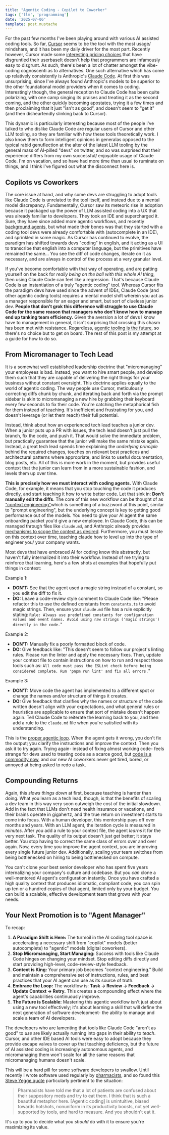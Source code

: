 ```yaml
---
title: "Agentic Coding - Copilot to Coworker"
tags: ['llm', 'programming']
date: '2025-07-06'
template: post.mustache
---
```



For the past few months I've been playing around with various AI assisted coding tools. So far, [Cursor](https://cursor.com/) seems to be the tool with the most usage/ mindshare, and it has been my daily driver for the most part. Recently however, Cursor made some [interesting pricing choices](https://cursor.com/blog/june-2025-pricing) that have disgruntled their userbase<span class="mgnote">It doesn't help that programmers are infamously easy to disgrunt</span>.
As such, there's been a lot of chatter amongst the vibe-coding cognoscenti as to alternatives. One such alternative which has come up relatively consistently is Anthropic's [Claude Code](https://www.anthropic.com/claude-code). At first this was unsurprising, since I've always found Anthropic's models to be superior to the other foundational model providers when it comes to coding. Interestingly though, the general reception to Claude Code has been quite polarizing, with one camp singing its praises and treating it as the second coming, and the other quickly becoming apostates, trying it a few times and then proclaiming that it just "isn't as good", and doesn't seem to "get it" (and then disheartendly slinking back to Cursor).

This dynamic is particularly interesting because most of the people I've talked to who dislike Claude Code are regular users of Cursor and other LLM tooling, so they are familiar with how these tools theoretically work. I also know them to form intelligent opinions in general<span class="mgnote">as opposed to the typical rabid genuflection at the alter of the latest LLM tooling by the general mass of AI-pilled "devs" on twitter</span>, and so was surprised that their experience differs from my own successful/ enjoyable usage of Claude Code. I'm on vacation, and so have had more time than usual to ruminate on things, and I think I've figured out what the disconnect here is.

## Copilots vs Coworkers
The core issue at hand, and why some devs are struggling to adopt tools like Claude Code is unrelated to the tool itself, and instead due to a mental model discrepancy. Fundamentally, Cursor saw its meteoric rise in adoption because it packaged up the power of LLM assisted coding into a UX that was already familiar to developers. They took an IDE and supercharged it. Sure, they have since added more agentic workflows, and recently [background agents](https://docs.cursor.com/background-agent), but what made their bones was that they started with a coding tool devs were already comfortable with (autocomplete in an IDE), and sprinkled in some magic. As Cursor has continued to evolve, the paradigm has shifted towards devs "coding" in english, and it acting as a UI to transcribe that english into a computer language, but the primitives have remained the same... You see the diff of code changes, iterate on it as necessary, and are always in control of the process at a very granular level.

If you've become comfortable with that way of operating, and are patting yourself on the back for *really being on the ball with this whole AI thing*, then using Claude Code can feel like a regression. That's because Claude Code is an instantiation of a truly "agentic coding" tool. Whereas Cursor fits the paradigm devs have used since the advent of IDEs, Claude Code (and other agentic coding tools) requires a mental model shift wherein you act as a manager responsible for an eager and smart, but sort of clueless junior dev. **People that don't grok this difference will struggle to use Claude Code for the same reason that managers who don't know how to manage end up tanking team efficiency.** Given the aversion a lot of devs I know have to management in general, it isn't surprising that crossing this chasm has been met with resistance. Regardless, [agentic tooling is the future](https://www.youtube.com/watch?v=LCEmiRjPEtQ), so there's no choice but to get on board. The rest of this post is my attempt at a guide for how to do so.

## From Micromanager to Tech Lead
It is a somewhat well established leadership doctrine that "micromanaging" your employees is bad. Instead, you want to hire smart people, and develop them such that they are capable of delivering the right things for your business without constant oversight. This doctrine applies equally to the world of agentic coding. The way people use Cursor, meticulously correcting diffs chunk by chunk, and iterating back and forth via the prompt sidebar is akin to micromanaging a new hire by grabbing their keyboard every few seconds to fix their code. You're catching the metaphorical fish for them instead of teaching. It's inefficient and frustrating for you, and doesn't leverage (or let them reach) their full potential.

Instead, think about how an experienced tech lead teaches a junior dev. When a junior puts up a PR with issues, the tech lead doesn't just pull the branch, fix the code, and push it. That would solve the immediate problem, but practically guarantee that the junior will make the same mistake again. Instead, a great tech lead spends time explaining the *underlying principle* behind the required changes, touches on relevant best practices and architectural patterns where appropriate, and links to useful documentation, blog posts, etc. All of this is more work in the moment, but provides useful context that the junior can learn from in a more sustainable fashion, and levels them up over time.

**This is precisely how we must interact with coding agents.** With Claude Code, for example, it means that you stop touching the code it produces directly, and start teaching it how to write better code. Let that sink in: **Don't manually edit the diffs**. The core of this new workflow can be thought of as ["context engineering"](https://x.com/karpathy/status/1937902205765607626)<span class="mgnote">which is something of a buzzword at this point, similar to "prompt engineering", but the underlying concept is key to getting good performance out of the models</span>. You need to give your AI agent the same onboarding packet you'd give a new employee. In Claude Code, this can be managed through files like `claude.md`, and Anthropic already provides [mechanisms to scope the context as desired](https://www.anthropic.com/engineering/claude-code-best-practices). Furthermore, you must iterate on this context over time, teaching claude how to level up into the type of engineer you/ your company wants.

Most devs that have embraced AI for coding know this abstractly, but haven't fully internalized it into their workflow. Instead of me trying to reinforce that learning, here's a few shots at examples that hopefully put things in context:

Example 1:
* **DON'T:** See that the agent used a magic string instead of a constant, so you edit the diff to fix it.
* **DO:** Leave a code-review style comment to Claude Code like: "Please refactor this to use the defined constants from `constants.ts` to avoid magic strings. Then, ensure your `claude.md` file has a rule explicitly stating: `Rule: Always use predefined constants for configuration values and event names. Avoid using raw strings ('magic strings') directly in the code.`"

Example 2:
* **DON'T:** Manually fix a poorly formatted block of code.
* **DO:** Give feedback like: "This doesn't seem to follow our project's linting rules. Please run the linter and apply the necessary fixes. Then, update your context file to contain instructions on how to run and respect those tools such as: `All code must pass the ESLint check before being considered complete. Run 'pnpm run lint' and fix all errors.`"

Example 3:
* **DON'T:** Move code the agent has implemented to a different spot or change the names and/or structure of things it creates.
* **DO:** Give feedback that clarifies why the names or structure of the code written doesn't align with your expectations, and what general rules or heuristics are applicable to ensure that sort of mistake doesn't happen again. Tell Claude Code to reiterate the learning back to you, and then add a rule to the `claude.md` file when you're satisfied with its understanding.

This is the [proper agentic loop](https://ghuntley.com/stdlib/). When the agent gets it wrong, you don't fix the output; you clarify the instructions and improve the context. Then you ask it to try again. Trying again- instead of fixing almost working code- feels strange for devs used to treating code as a scarce good, but [code is a commodity now](https://sourcegraph.com/blog/the-death-of-the-junior-developer), and our new AI coworkers never get tired, bored, or annoyed at being asked to redo a task.

## Compounding Returns
Again, this *slows things down* at first, because teaching is harder than doing. What you learn as a tech lead, though, is that the benefits of scaling a dev team in this way very soon outweigh the cost of the initial slowdown. Add in the fact that LLMs don't need health insurance or vacations, and their brains operate in gigahertz, and the true return on investment starts to come into focus. With a human developer, this mentorship pays off over months and years. With an LLM agent, the iteration cycle is measured in *minutes*. After you add a rule to your context file, the agent *learns* it for the very next task. The quality of its output doesn't just get better; it stays better. You stop having to correct the same class of errors over and over again. Now, every time you improve the agent context, you are improving every single future junior dev. Additionally, scaling your team switches from being bottlenecked on hiring to being bottlenecked on compute.

You can't clone your best senior developer who has spent five years internalizing your company's culture and codebase. But you *can* clone a well-mentored AI agent's configuration instantly. Once you have crafted a high quality context that produces idiomatic, compliant code, you can spin up ten or a hundred copies of that agent, limited only by your budget. You can build a scalable, effective development team that grows with your needs.

## Your Next Promotion is to "Agent Manager"

To recap:

1.  **A Paradigm Shift is Here:** The turmoil in the AI coding tool space is accelerating a necessary shift from "copilot" models (better autocomplete) to "agentic" models (digital coworkers).
2.  **Stop Micromanaging, Start Managing:** Success with tools like Claude Code hinges on changing your mindset. Stop editing diffs directly and start providing high-level, code-review-style feedback.
3.  **Context is King:** Your primary job becomes "context engineering." Build and maintain a comprehensive set of instructions, rules, and best practices that your AI agent can use as its source of truth.
4.  **Embrace the Loop:** The workflow is: **Task -> Review -> Feedback -> Update Context -> Retry.** This creates a compounding effect where the agent's capabilities continuously improve.
5.  **The Future is Scalable:** Mastering this agentic workflow isn't just about using a new tool effectively; it's about learning a skill that will define the next generation of software development- the ability to manage and scale a team of AI developers.

The developers who are lamenting that tools like Claude Code "aren't as good" to *use* are likely actually running into gaps in their ability to *teach*. Cursor, and other IDE based AI tools were easy to adopt because they provide escape valves to cover up that teaching deficiency, but the future of AI assisted coding is increasingly autonomous agents, and micromanaging them won't scale for all the same reasons that micromanaging humans doesn't scale.

This will be a hard pill for some software developers to swallow. Until recently I wrote software used regularly by [pharmacists](https://pharmacy.amazon.com/), and so found this [Steve Yegge quote](https://sourcegraph.com/blog/the-death-of-the-stubborn-developer) particularly pertinent to the situation:

> Pharmacists have told me that a lot of patients are confused about their suppository meds and try to eat them. I think that is such a beautiful metaphor here. [Agentic coding] is unintuitive, biased towards hotshots, nonuniform in its productivity boosts, not yet well-supported by tools, and hard to measure. And you shouldn't eat it.

It's up to you to decide what you *should* do with it to ensure you're maximizing its value.

